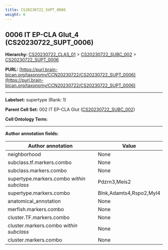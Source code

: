 ```yaml
---
title: CS20230722_SUPT_0006
weight: 6
---
```

## 0006 IT EP-CLA Glut_4 (CS20230722_SUPT_0006)
<b>Hierarchy: </b>
[CS20230722_CLAS_01](../CS20230722_CLAS_01) >
[CS20230722_SUBC_002](../CS20230722_SUBC_002) >
[CS20230722_SUPT_0006](../CS20230722_SUPT_0006)

**PURL:** [https://purl.brain-bican.org/taxonomy/CCN20230722/CS20230722_SUPT_0006](https://purl.brain-bican.org/taxonomy/CCN20230722/CS20230722_SUPT_0006)

---


**Labelset:** supertype (Rank: 1)

**Parent Cell Set:** 002 IT EP-CLA Glut ([CS20230722_SUBC_002](../CS20230722_SUBC_002))



**Cell Ontology Term:** 

[MARKER GENES.]: #


---

[TRANSFERRED ANNOTATIONS.]: #


[AUTHOR ANNOTATION FIELDS.]: #


**Author annotation fields:**

| Author annotation | Value |
|-------------------|-------|
|neighborhood|None|
|subclass.tf.markers.combo|None|
|subclass.markers.combo|None|
|supertype.markers.combo _within subclass_|Pdzrn3,Meis2|
|supertype.markers.combo|Blnk,Adamts4,Rspo2,Myl4|
|anatomical_annotation|None|
|merfish.markers.combo|None|
|cluster.TF.markers.combo|None|
|cluster.markers.combo _within subclass_|None|
|cluster.markers.combo|None|
